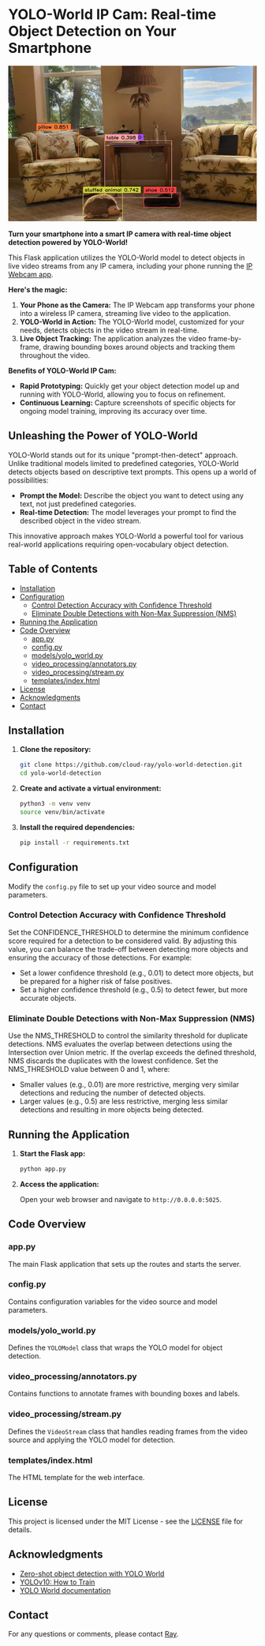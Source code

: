 # YOLO-World IP Cam: Real-time Object Detection on Your Smartphone

![YOLO-World Detections](./assets/yolo-world-high-thresh.jpg)

**Turn your smartphone into a smart IP camera with real-time object detection powered by YOLO-World!**

This Flask application utilizes the YOLO-World model to detect objects in live video streams from any IP camera, including your phone running the [IP Webcam app](https://play.google.com/store/apps/details?id=com.pas.webcam&pcampaignid=web_share). 

**Here's the magic:**

1. **Your Phone as the Camera:** The IP Webcam app transforms your phone into a wireless IP camera, streaming live video to the application.
2. **YOLO-World in Action:** The YOLO-World model, customized for your needs, detects objects in the video stream in real-time.
3. **Live Object Tracking:** The application analyzes the video frame-by-frame, drawing bounding boxes around objects and tracking them throughout the video.

**Benefits of YOLO-World IP Cam:**

* **Rapid Prototyping:** Quickly get your object detection model up and running with YOLO-World, allowing you to focus on refinement.
* **Continuous Learning:** Capture screenshots of specific objects for ongoing model training, improving its accuracy over time.

## Unleashing the Power of YOLO-World

YOLO-World stands out for its unique "prompt-then-detect" approach. Unlike traditional models limited to predefined categories, YOLO-World detects objects based on descriptive text prompts. This opens up a world of possibilities:

* **Prompt the Model:** Describe the object you want to detect using any text, not just predefined categories.
* **Real-time Detection:** The model leverages your prompt to find the described object in the video stream.

This innovative approach makes YOLO-World a powerful tool for various real-world applications requiring open-vocabulary object detection.

## Table of Contents

- [Installation](#installation)
- [Configuration](#configuration)
  - [Control Detection Accuracy with Confidence Threshold](#control-detection-accuracy-with-confidence-threshold)
  - [Eliminate Double Detections with Non-Max Suppression (NMS)](#eliminate-double-detections-with-non-max-suppression-nms)
- [Running the Application](#running-the-application)
- [Code Overview](#code-overview)
  - [app.py](#apppy)
  - [config.py](#configpy)
  - [models/yolo_world.py](#modelsyolo_worldpy)
  - [video_processing/annotators.py](#video_processingannotatorspy)
  - [video_processing/stream.py](#video_processingstreampy)
  - [templates/index.html](#templatesindexhtml)
- [License](#license)
- [Acknowledgments](#acknowledgments)
- [Contact](#contact)

## Installation

1. **Clone the repository:**

    ```bash
    git clone https://github.com/cloud-ray/yolo-world-detection.git
    cd yolo-world-detection
    ```

2. **Create and activate a virtual environment:**

    ```bash
    python3 -m venv venv
    source venv/bin/activate
    ```

3. **Install the required dependencies:**

    ```bash
    pip install -r requirements.txt
    ```

## Configuration

Modify the `config.py` file to set up your video source and model parameters.

### Control Detection Accuracy with Confidence Threshold

Set the CONFIDENCE_THRESHOLD to determine the minimum confidence score required for a detection to be considered valid. By adjusting this value, you can balance the trade-off between detecting more objects and ensuring the accuracy of those detections. For example:
- Set a lower confidence threshold (e.g., 0.01) to detect more objects, but be prepared for a higher risk of false positives.
- Set a higher confidence threshold (e.g., 0.5) to detect fewer, but more accurate objects.

### Eliminate Double Detections with Non-Max Suppression (NMS)

Use the NMS_THRESHOLD to control the similarity threshold for duplicate detections. NMS evaluates the overlap between detections using the Intersection over Union metric. If the overlap exceeds the defined threshold, NMS discards the duplicates with the lowest confidence. Set the NMS_THRESHOLD value between 0 and 1, where:
- Smaller values (e.g., 0.01) are more restrictive, merging very similar detections and reducing the number of detected objects.
- Larger values (e.g., 0.5) are less restrictive, merging less similar detections and resulting in more objects being detected.

## Running the Application

1. **Start the Flask app:**

    ```bash
    python app.py
    ```

2. **Access the application:**

    Open your web browser and navigate to `http://0.0.0.0:5025`.

## Code Overview

### app.py

The main Flask application that sets up the routes and starts the server.

### config.py

Contains configuration variables for the video source and model parameters.

### models/yolo_world.py

Defines the `YOLOModel` class that wraps the YOLO model for object detection.

### video_processing/annotators.py

Contains functions to annotate frames with bounding boxes and labels.

### video_processing/stream.py

Defines the `VideoStream` class that handles reading frames from the video source and applying the YOLO model for detection.

### templates/index.html

The HTML template for the web interface.

## License

This project is licensed under the MIT License - see the [LICENSE](LICENSE) file for details.

## Acknowledgments

- [Zero-shot object detection with YOLO World](https://supervision.roboflow.com/develop/notebooks/zero-shot-object-detection-with-yolo-world/)
- [YOLOv10: How to Train](https://blog.roboflow.com/yolov10-how-to-train)
- [YOLO World documentation](https://docs.ultralytics.com/models/yolo-world/)

## Contact
For any questions or comments, please contact [Ray](mailto:ray@cybersavvy.one).